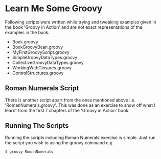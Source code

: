 # Learn Me Some Groovy

Following scripts were written while trying and tweaking examples given in the book 'Groovy in Action' and are not exact representations of the examples in the book.

  - Book.groovy
  - BookGroovyBean.groovy
  - MyFirstGroovyScript.groovy
  - SimpleGroovyDataTypes.groovy
  - CollectiveGroovyDataTypes.groovy
  - WorkingWithClosures.groovy
  - ControlStructures.groovy

## Roman Numerals Script

There is another script apart from the ones mentioned above i.e. 'RomanNumerals.groovy'. This was done as an exercise to show off what I learnt from the first 7 chapters of the 'Groovy in Action' book.

## Running The Scripts

Running the scripts including Roman Numerals exercise is simple. Just run the script you wish to using the groovy command e.g.

```sh
$ groovy RomanNumerals
```
